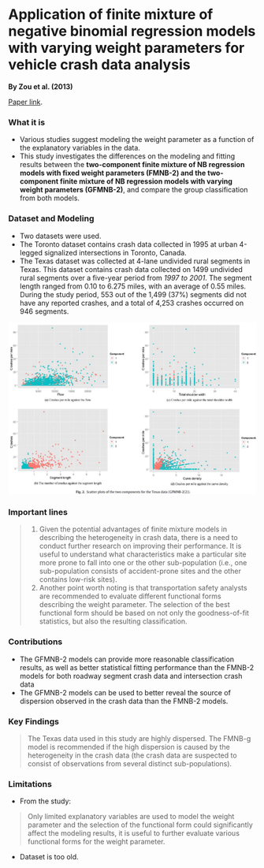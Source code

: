 
# Application of finite mixture of negative binomial regression models with varying weight parameters for vehicle crash data analysis

**By Zou et al. (2013)**

[Paper link](https://github.com/subasish/MannBhat01/blob/master/Mannering_Bhat_Paper/Papers/MBRP%202013_38.pdf).



### What it is
* Various studies suggest modeling the weight parameter as a function of the explanatory variables in the data. 
* This study investigates the differences on the modeling and fitting results between the **two-component finite mixture of NB regression models with fixed weight parameters (FMNB-2) and the two-component finite mixture of NB regression models with varying weight parameters (GFMNB-2)**, and compare the group classification from both models.

### Dataset and Modeling
* Two datasets were used. 
* The Toronto dataset contains crash data collected in 1995 at urban 4-legged signalized intersections in Toronto, Canada. 
* The Texas dataset was collected at 4-lane undivided rural segments in Texas. This dataset contains crash data collected on 1499 undivided rural segments over a five-year period from *1997 to 2001*. The segment length ranged from 0.10 to 6.275 miles, with an average of 0.55 miles. During the study period, 553 out of the 1,499 (37%) segments did not have any reported crashes, and a total of 4,253 crashes occurred on 946 segments.

![fig2](img/pap2/fig1.JPG)

### Important lines
> 1. Given the potential advantages of finite mixture models in describing the heterogeneity in crash data, there is a need to conduct further research on improving their performance. It is useful to understand what characteristics make a particular site more prone to fall into one or the other sub-population (i.e., one sub-population consists of accident-prone sites and the other contains low-risk sites).
> 2. Another point worth noting is that transportation safety analysts are recommended to evaluate different functional forms describing the weight parameter. The selection of the best functional form should be based on not only the goodness-of-fit statistics, but also the resulting classification.

### Contributions
* The GFMNB-2 models can provide more reasonable classification results, as well as better statistical fitting performance than the FMNB-2 models for both roadway segment crash data and intersection crash data
* The GFMNB-2 models can be used to better reveal the source of dispersion observed in the crash data than the FMNB-2 models.

### Key Findings
> The Texas data used in this study are highly dispersed. The FMNB-g model is recommended if the high dispersion is caused by the heterogeneity in the crash data (the crash data are suspected to consist of observations from several distinct sub-populations).

### Limitations
* From the study:
> Only limited explanatory variables are used to model the weight parameter and the selection of the functional form could significantly affect the modeling results, it is useful to further evaluate various functional forms for the weight parameter.
* Dataset is too old. 

